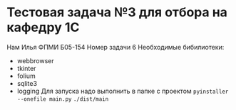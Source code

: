 # Тестовая задача №3 для отбора на кафедру 1С
Нам Илья ФПМИ Б05-154
Номер задачи 6
Необходимые бибилиотеки:
- webbrowser
- tkinter
- folium
- sqlite3
- logging
Для запуска надо выполнить в папке с проектом
`pyinstaller --onefile main.py`
`./dist/main`
